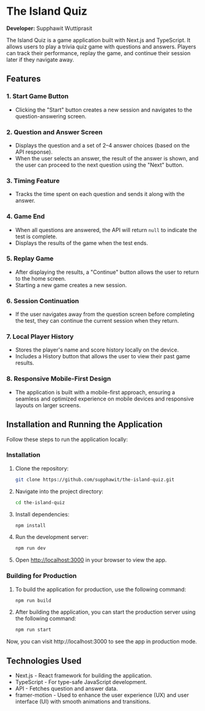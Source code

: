 # The Island Quiz

**Developer:** Supphawit Wuttiprasit

The Island Quiz is a game application built with Next.js and TypeScript. It allows users to play a trivia quiz game with questions and answers. Players can track their performance, replay the game, and continue their session later if they navigate away.

## Features

### 1. Start Game Button
- Clicking the "Start" button creates a new session and navigates to the question-answering screen.

### 2. Question and Answer Screen
- Displays the question and a set of 2–4 answer choices (based on the API response).
- When the user selects an answer, the result of the answer is shown, and the user can proceed to the next question using the "Next" button.

### 3. Timing Feature
- Tracks the time spent on each question and sends it along with the answer.

### 4. Game End
- When all questions are answered, the API will return `null` to indicate the test is complete.
- Displays the results of the game when the test ends.

### 5. Replay Game
- After displaying the results, a "Continue" button allows the user to return to the home screen.
- Starting a new game creates a new session.

### 6. Session Continuation
- If the user navigates away from the question screen before completing the test, they can continue the current session when they return.

### 7. Local Player History
- Stores the player's name and score history locally on the device.
- Includes a History button that allows the user to view their past game results.

### 8. Responsive Mobile-First Design
- The application is built with a mobile-first approach, ensuring a seamless and optimized experience on mobile devices and responsive layouts on larger screens.

## Installation and Running the Application

Follow these steps to run the application locally:

### Installation
1. Clone the repository:
    ```bash
    git clone https://github.com/supphawit/the-island-quiz.git
    ```
2. Navigate into the project directory:
    ```bash
    cd the-island-quiz
    ```
3. Install dependencies:
    ```bash
    npm install
    ```
4. Run the development server:
    ```bash
    npm run dev
    ```
5. Open [http://localhost:3000](http://localhost:3000) in your browser to view the app.

### Building for Production
1. To build the application for production, use the following command:
    ```bash
    npm run build
    ```
2. After building the application, you can start the production server using the following command:
    ```bash
    npm run start
    ```
Now, you can visit http://localhost:3000 to see the app in production mode.

## Technologies Used
- Next.js - React framework for building the application.
- TypeScript - For type-safe JavaScript development.
- API - Fetches question and answer data.
- framer-motion - Used to enhance the user experience (UX) and user interface (UI) with smooth animations and transitions.
